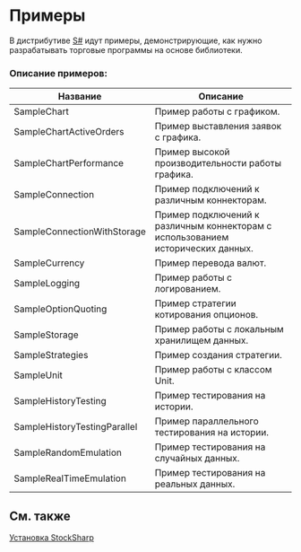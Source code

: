 # Примеры

В дистрибутиве [S\#](StockSharpAbout.md) идут примеры, демонстрирующие, как нужно разрабатывать торговые программы на основе библиотеки. 

### Описание примеров:

| Название                     | Описание                                                                         |
| ---------------------------- | -------------------------------------------------------------------------------- |
| SampleChart                  | Пример работы с графиком.                                                        |
| SampleChartActiveOrders      | Пример выставления заявок с графика.                                             |
| SampleChartPerformance       | Пример высокой производительности работы графика.                                |
| SampleConnection             | Пример подключений к различным коннекторам.                                      |
| SampleConnectionWithStorage  | Пример подключений к различным коннекторам с использованием исторических данных. |
| SampleCurrency               | Пример перевода валют.                                                           |
| SampleLogging                | Пример работы с логированием.                                                    |
| SampleOptionQuoting          | Пример стратегии котирования опционов.                                           |
| SampleStorage                | Пример работы с локальным хранилищем данных.                                     |
| SampleStrategies             | Пример создания стратегии.                                                       |
| SampleUnit                   | Пример работы с классом Unit.                                                    |
| SampleHistoryTesting         | Пример тестирования на истории.                                                  |
| SampleHistoryTestingParallel | Пример параллельного тестирования на истории.                                    |
| SampleRandomEmulation        | Пример тестирования на случайных данных.                                         |
| SampleRealTimeEmulation      | Пример тестирования на реальных данных.                                          |

## См. также

[Установка StockSharp](StockSharpInstall.md)
